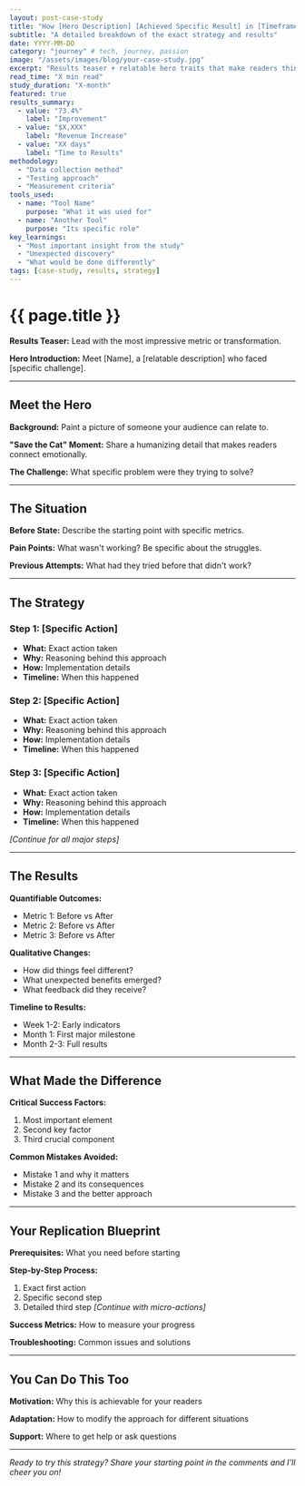 ```yaml
---
layout: post-case-study
title: "How [Hero Description] [Achieved Specific Result] in [Timeframe]"
subtitle: "A detailed breakdown of the exact strategy and results"
date: YYYY-MM-DD
category: "journey" # tech, journey, passion
image: "/assets/images/blog/your-case-study.jpg"
excerpt: "Results teaser + relatable hero traits that make readers think 'that could be me.'"
read_time: "X min read"
study_duration: "X-month"
featured: true
results_summary:
  - value: "73.4%"
    label: "Improvement"
  - value: "$X,XXX"
    label: "Revenue Increase"
  - value: "XX days"
    label: "Time to Results"
methodology:
  - "Data collection method"
  - "Testing approach"
  - "Measurement criteria"
tools_used:
  - name: "Tool Name"
    purpose: "What it was used for"
  - name: "Another Tool"
    purpose: "Its specific role"
key_learnings:
  - "Most important insight from the study"
  - "Unexpected discovery"
  - "What would be done differently"
tags: [case-study, results, strategy]
---
```


# {{ page.title }}

**Results Teaser:** Lead with the most impressive metric or transformation.

**Hero Introduction:** Meet [Name], a [relatable description] who faced [specific challenge].

---

## Meet the Hero

**Background:** Paint a picture of someone your audience can relate to.

**"Save the Cat" Moment:** Share a humanizing detail that makes readers connect emotionally.

**The Challenge:** What specific problem were they trying to solve?

---

## The Situation

**Before State:** Describe the starting point with specific metrics.

**Pain Points:** What wasn't working? Be specific about the struggles.

**Previous Attempts:** What had they tried before that didn't work?

---

## The Strategy

### Step 1: [Specific Action]
- **What:** Exact action taken
- **Why:** Reasoning behind this approach
- **How:** Implementation details
- **Timeline:** When this happened

### Step 2: [Specific Action]
- **What:** Exact action taken
- **Why:** Reasoning behind this approach
- **How:** Implementation details
- **Timeline:** When this happened

### Step 3: [Specific Action]
- **What:** Exact action taken
- **Why:** Reasoning behind this approach
- **How:** Implementation details
- **Timeline:** When this happened

*[Continue for all major steps]*

---

## The Results

**Quantifiable Outcomes:**
- Metric 1: Before vs After
- Metric 2: Before vs After
- Metric 3: Before vs After

**Qualitative Changes:**
- How did things feel different?
- What unexpected benefits emerged?
- What feedback did they receive?

**Timeline to Results:**
- Week 1-2: Early indicators
- Month 1: First major milestone
- Month 2-3: Full results

---

## What Made the Difference

**Critical Success Factors:**
1. Most important element
2. Second key factor
3. Third crucial component

**Common Mistakes Avoided:**
- Mistake 1 and why it matters
- Mistake 2 and its consequences
- Mistake 3 and the better approach

---

## Your Replication Blueprint

**Prerequisites:** What you need before starting

**Step-by-Step Process:**
1. Exact first action
2. Specific second step
3. Detailed third step
*[Continue with micro-actions]*

**Success Metrics:** How to measure your progress

**Troubleshooting:** Common issues and solutions

---

## You Can Do This Too

**Motivation:** Why this is achievable for your readers

**Adaptation:** How to modify the approach for different situations

**Support:** Where to get help or ask questions

---

*Ready to try this strategy? Share your starting point in the comments and I'll cheer you on!*
